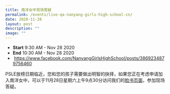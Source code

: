 ```yaml
---
title: 南洋女中现场答疑
permalink: /events/live-qa-nanyang-girls-high-school-cn/
date: 2020-11-28
layout: post
description: ""
image: ""
---
```

*   **Start** 9:30 AM - Nov 28 2020
*   **End** 10:30 AM - Nov 28 2020
*    https://www.facebook.com/NanyangGirlsHighSchool/posts/3869234879756460

  

PSLE放榜日期临近，您和您的孩子需要做出明智的抉择，如果您正在考虑申请加入南洋女中，可以于11月28日星期六上午9点30分访问我们的[脸书页面](https://www.facebook.com/NanyangGirlsHighSchool/posts/3869234879756460)，参加现场答疑。